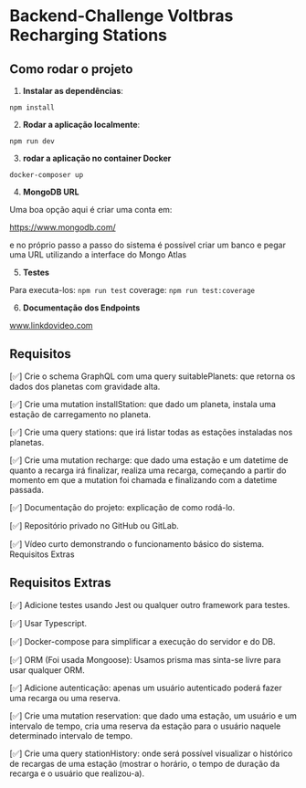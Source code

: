 # Backend-Challenge Voltbras Recharging Stations

## Como rodar o projeto

1. **Instalar as dependências**:

`npm install`

2. **Rodar a aplicação localmente**:

`npm run dev`

3. **rodar a aplicação no container Docker**

`docker-composer up`

4. **MongoDB URL**

Uma boa opção aqui é criar uma conta em:

https://www.mongodb.com/

e no próprio passo a passo do sistema é possível criar um banco e pegar uma URL
utilizando a interface do Mongo Atlas

5. **Testes**

Para executa-los: `npm run test`
coverage: `npm run test:coverage`

6. **Documentação dos Endpoints**

www.linkdovideo.com

## Requisitos

[✅] Crie o schema GraphQL com uma query suitablePlanets: que retorna os dados dos planetas com gravidade alta.

[✅] Crie uma mutation installStation: que dado um planeta, instala uma estação de carregamento no planeta.

[✅] Crie uma query stations: que irá listar todas as estações instaladas nos planetas.

[✅] Crie uma mutation recharge: que dado uma estação e um datetime de quanto a recarga irá finalizar, realiza uma recarga, começando a partir do momento em que a mutation foi chamada e finalizando com a datetime passada.

[✅] Documentação do projeto: explicação de como rodá-lo.

[✅] Repositório privado no GitHub ou GitLab.

[✅] Vídeo curto demonstrando o funcionamento básico do sistema.
Requisitos Extras

## Requisitos Extras

[✅] Adicione testes usando Jest ou qualquer outro framework para testes.

[✅] Usar Typescript.

[✅] Docker-compose para simplificar a execução do servidor e do DB.

[✅] ORM (Foi usada Mongoose): Usamos prisma mas sinta-se livre para usar qualquer ORM.

[✅] Adicione autenticação: apenas um usuário autenticado poderá fazer uma recarga ou uma reserva.

[✅] Crie uma mutation reservation: que dado uma estação, um usuário e um intervalo de tempo, cria uma reserva da estação para o usuário naquele determinado intervalo de tempo.

[✅] Crie uma query stationHistory: onde será possível visualizar o histórico de recargas de uma estação (mostrar o horário, o tempo de duração da recarga e o usuário que realizou-a).
